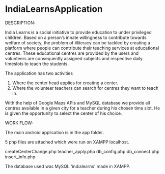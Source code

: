 # IndiaLearnsApplication

DESCRIPTION:


India Learns is a social initiative to provide education to under privileged
children. Based on a person’s innate willingness to contribute towards
welfare of society, the problem of illiteracy can be tackled by creating a
platform where people can contribute their teaching services at
educational centres. These educational centres are provided by the users
and volunteers are consequently assigned subjects and respective daily
timeslots to teach the students.


The application has two activities 
1. Where the center head applies for creating a center.
2. Where the volunteer teachers can search for centres they want to teach in.

With the help of Google Maps APIs and MySQL database we provide all centres available
in a given city for a teacher during his chosen time slot. He is given the opportunity
to select the center of his choice.


WORK FLOW:

The main android application is in the app folder.

5 php files are attached which were run on XAMPP localhost.

createCenterChange.php
teacher_apply.php
db_config.php
db_connect.php
insert_info.php

The database used was MySQL 'indialearns' made in XAMPP.





